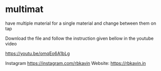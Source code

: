 # multimat
have multiple material for a single material and change between them on tap

Download the file and follow the instruction given bellow in the youtube video

https://youtu.be/omqEo6A1bLg

Instagram https://instagram.com/rbkavin Website: https://rbkavin.in
